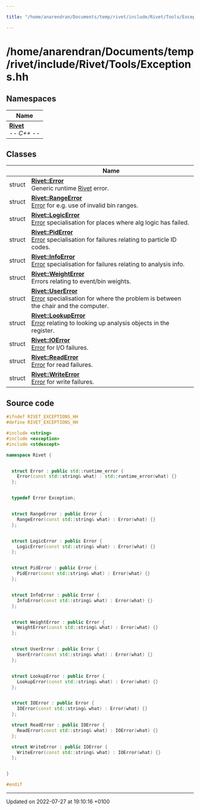 ```yaml
---

title: "/home/anarendran/Documents/temp/rivet/include/Rivet/Tools/Exceptions.hh"

---
```


# /home/anarendran/Documents/temp/rivet/include/Rivet/Tools/Exceptions.hh



## Namespaces

| Name           |
| -------------- |
| **[Rivet](http://example.org/namespaces/namespacerivet/)** <br>-*- C++ -*-  |

## Classes

|                | Name           |
| -------------- | -------------- |
| struct | **[Rivet::Error](http://example.org/classes/structrivet_1_1error/)** <br>Generic runtime <a href="http://example.org/namespaces/namespacerivet/">Rivet</a> error.  |
| struct | **[Rivet::RangeError](http://example.org/classes/structrivet_1_1rangeerror/)** <br><a href="http://example.org/classes/structrivet_1_1error/">Error</a> for e.g. use of invalid bin ranges.  |
| struct | **[Rivet::LogicError](http://example.org/classes/structrivet_1_1logicerror/)** <br><a href="http://example.org/classes/structrivet_1_1error/">Error</a> specialisation for places where alg logic has failed.  |
| struct | **[Rivet::PidError](http://example.org/classes/structrivet_1_1piderror/)** <br><a href="http://example.org/classes/structrivet_1_1error/">Error</a> specialisation for failures relating to particle ID codes.  |
| struct | **[Rivet::InfoError](http://example.org/classes/structrivet_1_1infoerror/)** <br><a href="http://example.org/classes/structrivet_1_1error/">Error</a> specialisation for failures relating to analysis info.  |
| struct | **[Rivet::WeightError](http://example.org/classes/structrivet_1_1weighterror/)** <br>Errors relating to event/bin weights.  |
| struct | **[Rivet::UserError](http://example.org/classes/structrivet_1_1usererror/)** <br><a href="http://example.org/classes/structrivet_1_1error/">Error</a> specialisation for where the problem is between the chair and the computer.  |
| struct | **[Rivet::LookupError](http://example.org/classes/structrivet_1_1lookuperror/)** <br><a href="http://example.org/classes/structrivet_1_1error/">Error</a> relating to looking up analysis objects in the register.  |
| struct | **[Rivet::IOError](http://example.org/classes/structrivet_1_1ioerror/)** <br><a href="http://example.org/classes/structrivet_1_1error/">Error</a> for I/O failures.  |
| struct | **[Rivet::ReadError](http://example.org/classes/structrivet_1_1readerror/)** <br><a href="http://example.org/classes/structrivet_1_1error/">Error</a> for read failures.  |
| struct | **[Rivet::WriteError](http://example.org/classes/structrivet_1_1writeerror/)** <br><a href="http://example.org/classes/structrivet_1_1error/">Error</a> for write failures.  |




## Source code

```cpp
#ifndef RIVET_EXCEPTIONS_HH
#define RIVET_EXCEPTIONS_HH

#include <string>
#include <exception>
#include <stdexcept>

namespace Rivet {


  struct Error : public std::runtime_error {
    Error(const std::string& what) : std::runtime_error(what) {}
  };


  typedef Error Exception;


  struct RangeError : public Error {
    RangeError(const std::string& what) : Error(what) {}
  };


  struct LogicError : public Error {
    LogicError(const std::string& what) : Error(what) {}
  };


  struct PidError : public Error {
    PidError(const std::string& what) : Error(what) {}
  };


  struct InfoError : public Error {
    InfoError(const std::string& what) : Error(what) {}
  };


  struct WeightError : public Error {
    WeightError(const std::string& what) : Error(what) {}
  };


  struct UserError : public Error {
    UserError(const std::string& what) : Error(what) {}
  };


  struct LookupError : public Error {
    LookupError(const std::string& what) : Error(what) {}
  };


  struct IOError : public Error {
    IOError(const std::string& what) : Error(what) {}
  };

  struct ReadError : public IOError {
    ReadError(const std::string& what) : IOError(what) {}
  };

  struct WriteError : public IOError {
    WriteError(const std::string& what) : IOError(what) {}
  };


}

#endif
```


-------------------------------

Updated on 2022-07-27 at 19:10:16 +0100
